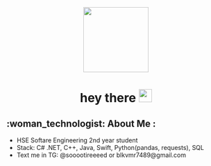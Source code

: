<div id="header" align="center">
  <img src="https://media.giphy.com/media/3oKIPnAiaMCws8nOsE/giphy.gif" width="150"/>
  <h1>
  hey there
  <img src="https://media.giphy.com/media/hvRJCLFzcasrR4ia7z/giphy.gif" width="30px"/>
  </h1>
</div>
<div>
  <h2>
    :woman_technologist: About Me :
  </h2>
  <ul>
    <li>HSE Softare Engineering 2nd year student</li>
    <li>Stack: C# .NET, C++, Java, Swift, Python(pandas, requests), SQL</li>
    <li>Text me in TG: @sooootireeeed or blkvmr7489@gmail.com</li>
  <ul/>
</div>
